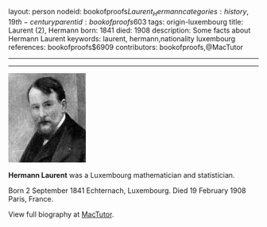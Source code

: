 layout: person
nodeid: bookofproofs$Laurent_Hermann
categories: history,19th-century
parentid: bookofproofs$603
tags: origin-luxembourg
title: Laurent (2), Hermann
born: 1841
died: 1908
description: Some facts about Hermann Laurent
keywords: laurent, hermann,nationality luxembourg
references: bookofproofs$6909
contributors: bookofproofs,@MacTutor

---


---

![Laurent_Hermann.jpg](https://github.com/bookofproofs/bookofproofs.github.io/blob/main/_sources/_assets/images/portraits/Laurent_Hermann.jpg?raw=true)

**Hermann Laurent** was a Luxembourg mathematician and statistician.

Born 2 September 1841 Echternach, Luxembourg. Died 19 February 1908 Paris, France.


View full biography at [MacTutor](https://mathshistory.st-andrews.ac.uk/Biographies/Laurent_Hermann/).